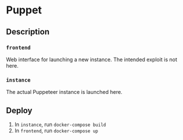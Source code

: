 # Puppet

## Description

### `frontend`
Web interface for launching a new instance. The intended exploit is not here.

### `instance`
The actual Puppeteer instance is launched here.

## Deploy

1. In `instance`, run `docker-compose build`
2. In `frontend`, run `docker-compose up`
